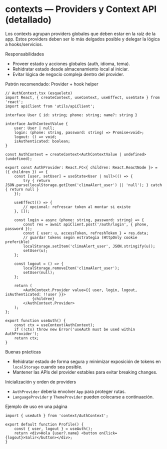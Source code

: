 # contexts — Providers y Context API (detallado)

Los contexts agrupan providers globales que deben estar en la raíz de la app. Estos providers deben ser lo más delgados posible y delegar la lógica a hooks/servicios.

Responsabilidades
- Proveer estado y acciones globales (auth, idioma, tema).
- Rehidratar estado desde almacenamiento local al iniciar.
- Evitar lógica de negocio compleja dentro del provider.

Patrón recomendado: Provider + hook helper

```tsx
// AuthContext.tsx (esqueleto)
import React, { createContext, useContext, useEffect, useState } from 'react';
import apiClient from 'utils/apiClient';

interface User { id: string; phone: string; name?: string }

interface AuthContextValue {
	user: User | null;
	login: (phone: string, password: string) => Promise<void>;
	logout: () => void;
	isAuthenticated: boolean;
}

const AuthContext = createContext<AuthContextValue | undefined>(undefined);

export const AuthProvider: React.FC<{ children: React.ReactNode }> = ({ children }) => {
	const [user, setUser] = useState<User | null>(() => {
		try { return JSON.parse(localStorage.getItem('climaAlert_user') || 'null'); } catch { return null }
	});

	useEffect(() => {
		// opcional: refrescar token al montar si existe
	}, []);

	const login = async (phone: string, password: string) => {
		const res = await apiClient.post('/auth/login', { phone, password });
		const { user: u, accessToken, refreshToken } = res.data;
		// guardar tokens según estrategia (HttpOnly cookie preferible)
		localStorage.setItem('climaAlert_user', JSON.stringify(u));
		setUser(u);
	};

	const logout = () => {
		localStorage.removeItem('climaAlert_user');
		setUser(null);
	};

	return (
		<AuthContext.Provider value={{ user, login, logout, isAuthenticated: !!user }}>
			{children}
		</AuthContext.Provider>
	);
};

export function useAuth() {
	const ctx = useContext(AuthContext);
	if (!ctx) throw new Error('useAuth must be used within AuthProvider');
	return ctx;
}
```

Buenas prácticas
- Rehidratar estado de forma segura y minimizar exposición de tokens en `localStorage` cuando sea posible.
- Mantener las APIs del provider estables para evitar breaking changes.

Inicialización y orden de providers
- `AuthProvider` debería envolver `App` para proteger rutas.
- `LanguageProvider` y `ThemeProvider` pueden colocarse a continuación.

Ejemplo de uso en una página

```tsx
import { useAuth } from 'context/AuthContext';

export default function Profile() {
	const { user, logout } = useAuth();
	return <div>Hola {user?.name} <button onClick={logout}>Salir</button></div>;
}
```

